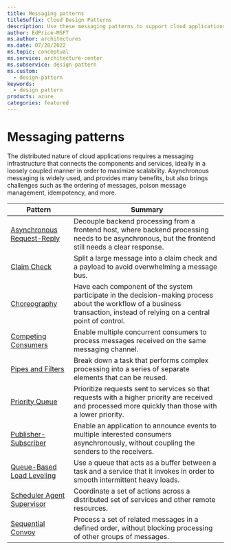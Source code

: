 ```yaml
---
title: Messaging patterns
titleSuffix: Cloud Design Patterns
description: Use these messaging patterns to support cloud applications by using a messaging that connects the components and services in a manner to maximize scalability.
author: EdPrice-MSFT
ms.author: architectures
ms.date: 07/28/2022
ms.topic: conceptual
ms.service: architecture-center
ms.subservice: design-pattern
ms.custom:
  - design-pattern
keywords:
  - design pattern
products: azure
categories: featured
---
```


# Messaging patterns

The distributed nature of cloud applications requires a messaging infrastructure that connects the components and services, ideally in a loosely coupled manner in order to maximize scalability. Asynchronous messaging is widely used, and provides many benefits, but also brings challenges such as the ordering of messages, poison message management, idempotency, and more.

| Pattern | Summary |
| ------- | ------- |
| [Asynchronous Request-Reply](../async-request-reply.yml) | Decouple backend processing from a frontend host, where backend processing needs to be asynchronous, but the frontend still needs a clear response. |
| [Claim Check](../claim-check.yml) | Split a large message into a claim check and a payload to avoid overwhelming a message bus. |
| [Choreography](../choreography.yml) | Have each component of the system participate in the decision-making process about the workflow of a business transaction, instead of relying on a central point of control. |
| [Competing Consumers](../competing-consumers.yml) | Enable multiple concurrent consumers to process messages received on the same messaging channel. |
| [Pipes and Filters](../pipes-and-filters.yml) | Break down a task that performs complex processing into a series of separate elements that can be reused. |
| [Priority Queue](../priority-queue.yml) | Prioritize requests sent to services so that requests with a higher priority are received and processed more quickly than those with a lower priority. |
| [Publisher-Subscriber](../publisher-subscriber.yml) | Enable an application to announce events to multiple interested consumers asynchronously, without coupling the senders to the receivers. |
| [Queue-Based Load Leveling](../queue-based-load-leveling.yml) | Use a queue that acts as a buffer between a task and a service that it invokes in order to smooth intermittent heavy loads. |
| [Scheduler Agent Supervisor](../scheduler-agent-supervisor.yml) | Coordinate a set of actions across a distributed set of services and other remote resources. |
| [Sequential Convoy](../sequential-convoy.yml) | Process a set of related messages in a defined order, without blocking processing of other groups of messages. |
